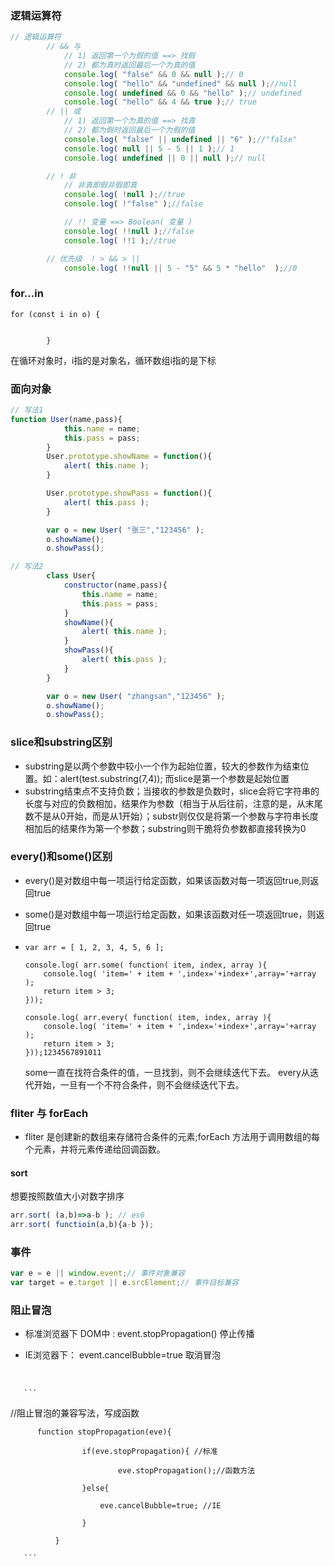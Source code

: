### 逻辑运算符

```javascript
// 逻辑运算符
		// && 与
			// 1) 返回第一个为假的值 ==> 找假
			// 2) 都为真时返回最后一个为真的值
			console.log( "false" && 0 && null );// 0
			console.log( "hello" && "undefined" && null );//null
			console.log( undefined && 0 && "hello" );// undefined
			console.log( "hello" && 4 && true );// true
		// || 或
			// 1) 返回第一个为真的值 ==> 找真
			// 2) 都为假时返回最后一个为假的值
			console.log( "false" || undefined || "6" );//"false"
			console.log( null || 5 - 5 || 1 );// 1
			console.log( undefined || 0 || null );// null

		// ! 非
			// 非真即假非假即真
			console.log( !null );//true
			console.log( !"false" );//false

			// !! 变量 ==> Boolean( 变量 )
			console.log( !!null );//false
			console.log( !!1 );//true

		// 优先级  ! > && > ||
			console.log( !!null || 5 - "5" && 5 * "hello"  );//0
```

### for...in

```
for (const i in o) {
            
            
        }
```



在循环对象时，i指的是对象名，循环数组i指的是下标



### 面向对象

```javascript
// 写法1
function User(name,pass){
			this.name = name;
			this.pass = pass;
		}
		User.prototype.showName = function(){
			alert( this.name );
		}

		User.prototype.showPass = function(){
			alert( this.pass );
		}

		var o = new User( "张三","123456" );
		o.showName();
		o.showPass();

// 写法2
		class User{
			constructor(name,pass){
				this.name = name;
				this.pass = pass;
			}
			showName(){
				alert( this.name );
			}
			showPass(){
				alert( this.pass );
			}
		}

		var o = new User( "zhangsan","123456" );
		o.showName();
		o.showPass();

```

### slice和substring区别

* substring是以两个参数中较小一个作为起始位置，较大的参数作为结束位置。如：alert(test.substring(7,4)); 而slice是第一个参数是起始位置
* substring结束点不支持负数；当接收的参数是负数时，slice会将它字符串的长度与对应的负数相加，结果作为参数（相当于从后往前，注意的是，从末尾数不是从0开始，而是从1开始）；substr则仅仅是将第一个参数与字符串长度相加后的结果作为第一个参数；substring则干脆将负参数都直接转换为0

### every()和some()区别

- every()是对数组中每一项运行给定函数，如果该函数对每一项返回true,则返回true

- some()是对数组中每一项运行给定函数，如果该函数对任一项返回true，则返回true

- ```
  var arr = [ 1, 2, 3, 4, 5, 6 ]; 
  
  console.log( arr.some( function( item, index, array ){ 
      console.log( 'item=' + item + ',index='+index+',array='+array ); 
      return item > 3; 
  })); 
  
  console.log( arr.every( function( item, index, array ){ 
      console.log( 'item=' + item + ',index='+index+',array='+array ); 
      return item > 3; 
  }));1234567891011
  ```

  some一直在找符合条件的值，一旦找到，则不会继续迭代下去。 every从迭代开始，一旦有一个不符合条件，则不会继续迭代下去。

### fliter 与 forEach

* fliter 是创建新的数组来存储符合条件的元素;forEach 方法用于调用数组的每个元素，并将元素传递给回调函数。

#### sort

想要按照数值大小对数字排序

```javascript
arr.sort( (a,b)=>a-b ); // es6
arr.sort( functioin(a,b){a-b });
```

### 事件

```javascript
var e = e || window.event;// 事件对象兼容
var target = e.target || e.srcElement;// 事件目标兼容
```

### 阻止冒泡

* 标准浏览器下 DOM中 : event.stopPropagation()   停止传播

* IE浏览器下：         event.cancelBubble=true   取消冒泡

​            

       ```
 //阻止冒泡的兼容写法，写成函数

          function stopPropagation(eve){

                    if(eve.stopPropagation){ //标准

                            eve.stopPropagation();//函数方法

                    }else{

                        eve.cancelBubble=true; //IE

                    }

              }

       ```

